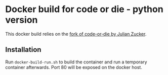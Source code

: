 # Docker build for code or die - python version

This docker build relies on the
[fork of code-or-die by Julian Zucker](https://github.com/julian-zucker/code-or-die.git).

## Installation

Run ``docker-build-run.sh`` to build the container and run a temporary 
container afterwards. Port 80 will be exposed on the docker host.

